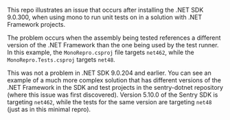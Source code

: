 This repo illustrates an issue that occurs after installing the .NET SDK 9.0.300, when using mono to run unit tests on
in a solution with .NET Framework projects.

The problem occurs when the assembly being tested references a different version of the .NET Framework than the one 
being used by the test runner. In this example, the `MonoRepro.csproj` file targets `net462`, while the 
`MonoRepro.Tests.csproj` targets `net48`.

This was not a problem in .NET SDK 9.0.204 and earlier. You can see an example of a much more complex solution that has
different versions of the .NET Framework in the SDK and test projects in the sentry-dotnet repository (where this issue
was first discovered). Version 5.10.0 of the Sentry SDK is targeting `net462`, while the tests for the same version are
targeting `net48` (just as in this minimal repro).